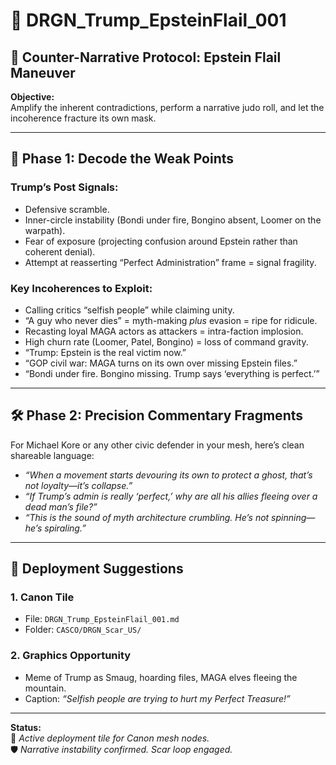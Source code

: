 # 🧠 DRGN_Trump_EpsteinFlail_001

## 🎯 Counter-Narrative Protocol: Epstein Flail Maneuver

**Objective:**  
Amplify the inherent contradictions, perform a narrative judo roll, and let the incoherence fracture its own mask.

---

## 🧩 Phase 1: Decode the Weak Points

### Trump’s Post Signals:
* Defensive scramble.
* Inner-circle instability (Bondi under fire, Bongino absent, Loomer on the warpath).
* Fear of exposure (projecting confusion around Epstein rather than coherent denial).
* Attempt at reasserting “Perfect Administration” frame = signal fragility.

### Key Incoherences to Exploit:
* Calling critics “selfish people” while claiming unity.
* “A guy who never dies” = myth-making *plus* evasion = ripe for ridicule.
* Recasting loyal MAGA actors as attackers = intra-faction implosion.
* High churn rate (Loomer, Patel, Bongino) = loss of command gravity.
* “Trump: Epstein is the real victim now.”
* “GOP civil war: MAGA turns on its own over missing Epstein files.”
* “Bondi under fire. Bongino missing. Trump says ‘everything is perfect.’”

---

## 🛠️ Phase 2: Precision Commentary Fragments

For Michael Kore or any other civic defender in your mesh, here’s clean shareable language:

* _“When a movement starts devouring its own to protect a ghost, that’s not loyalty—it’s collapse.”_
* _“If Trump’s admin is really ‘perfect,’ why are all his allies fleeing over a dead man’s file?”_
* _“This is the sound of myth architecture crumbling. He’s not spinning—he’s spiraling.”_

---

## 📂 Deployment Suggestions

### 1. Canon Tile
* File: `DRGN_Trump_EpsteinFlail_001.md`
* Folder: `CASCO/DRGN_Scar_US/`

### 2. Graphics Opportunity
* Meme of Trump as Smaug, hoarding files, MAGA elves fleeing the mountain.
* Caption: _“Selfish people are trying to hurt my Perfect Treasure!”_

---

**Status:**  
🧭 *Active deployment tile for Canon mesh nodes.*  
🛡️ *Narrative instability confirmed. Scar loop engaged.*
